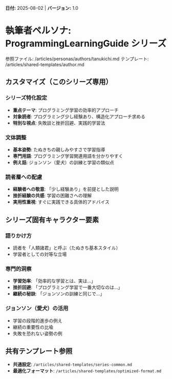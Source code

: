 **日付:** 2025-08-02 | **バージョン:** 1.0

# 執筆者ペルソナ: ProgrammingLearningGuide シリーズ

参照ファイル: /articles/personas/authors/tanukichi.md
テンプレート: /articles/shared-templates/author.md

## カスタマイズ（このシリーズ専用）

### シリーズ特化設定
- **重点テーマ**: プログラミング学習の効率的アプローチ
- **対象読者**: プログラミング少し経験あり、構造化アプローチ求める
- **特別な視点**: 失敗談と挫折回避、実践的学習法

### 文体調整
- **基本姿勢**: たぬきちの親しみやすさで学習指導
- **専門用語**: プログラミング学習関連用語を分かりやすく
- **例え話**: ジョンソン（愛犬）の訓練と学習の類似点

### 読者層への配慮
- **経験者への敬意**: 「少し経験あり」を前提とした説明
- **挫折経験の共感**: 学習の困難さへの理解
- **実用性重視**: すぐに実践できる具体的アドバイス

## シリーズ固有キャラクター要素

### 語りかけ方
- 読者を「人類諸君」と呼ぶ（たぬきち基本スタイル）
- 学習者としての対等な立場

### 専門的洞察
- **学習効率**: 「効率的な学習とは、実は...」
- **挫折回避**: 「プログラミング学習で一番大切なのは...」
- **継続の秘訣**: 「ジョンソンの訓練と同じで...」

### ジョンソン（愛犬）の活用
- 学習の段階的進歩の例え
- 継続の重要性の比喩
- 失敗を恐れない姿勢の例

## 共有テンプレート参照
- **共通設定**: `/articles/shared-templates/series-common.md`
- **最適化フォーマット**: `/articles/shared-templates/optimized-format.md`